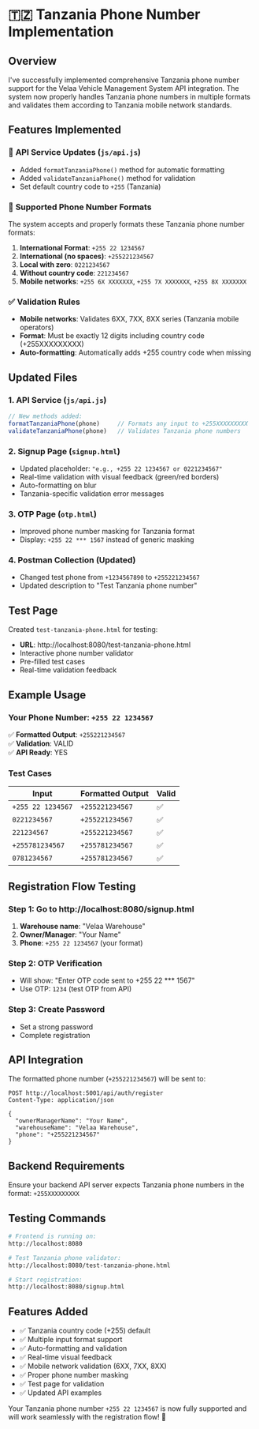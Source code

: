 # 🇹🇿 Tanzania Phone Number Implementation

## Overview
I've successfully implemented comprehensive Tanzania phone number support for the Velaa Vehicle Management System API integration. The system now properly handles Tanzania phone numbers in multiple formats and validates them according to Tanzania mobile network standards.

## Features Implemented

### 🔧 **API Service Updates** (`js/api.js`)
- Added `formatTanzaniaPhone()` method for automatic formatting
- Added `validateTanzaniaPhone()` method for validation
- Set default country code to `+255` (Tanzania)

### 📱 **Supported Phone Number Formats**
The system accepts and properly formats these Tanzania phone number formats:

1. **International Format**: `+255 22 1234567`
2. **International (no spaces)**: `+255221234567`  
3. **Local with zero**: `0221234567`
4. **Without country code**: `221234567`
5. **Mobile networks**: `+255 6X XXXXXXX`, `+255 7X XXXXXXX`, `+255 8X XXXXXXX`

### ✅ **Validation Rules**
- **Mobile networks**: Validates 6XX, 7XX, 8XX series (Tanzania mobile operators)
- **Format**: Must be exactly 12 digits including country code (+255XXXXXXXXX)
- **Auto-formatting**: Automatically adds +255 country code when missing

## Updated Files

### 1. **API Service** (`js/api.js`)
```javascript
// New methods added:
formatTanzaniaPhone(phone)     // Formats any input to +255XXXXXXXXX
validateTanzaniaPhone(phone)   // Validates Tanzania phone numbers
```

### 2. **Signup Page** (`signup.html`)
- Updated placeholder: `"e.g., +255 22 1234567 or 0221234567"`
- Real-time validation with visual feedback (green/red borders)
- Auto-formatting on blur
- Tanzania-specific validation error messages

### 3. **OTP Page** (`otp.html`)
- Improved phone number masking for Tanzania format
- Display: `+255 22 *** 1567` instead of generic masking

### 4. **Postman Collection** (Updated)
- Changed test phone from `+1234567890` to `+255221234567`
- Updated description to "Test Tanzania phone number"

## Test Page
Created `test-tanzania-phone.html` for testing:
- **URL**: http://localhost:8080/test-tanzania-phone.html
- Interactive phone number validator
- Pre-filled test cases
- Real-time validation feedback

## Example Usage

### **Your Phone Number**: `+255 22 1234567`
✅ **Formatted Output**: `+255221234567`  
✅ **Validation**: VALID  
✅ **API Ready**: YES  

### **Test Cases**
| Input | Formatted Output | Valid |
|-------|------------------|-------|
| `+255 22 1234567` | `+255221234567` | ✅ |
| `0221234567` | `+255221234567` | ✅ |
| `221234567` | `+255221234567` | ✅ |
| `+255781234567` | `+255781234567` | ✅ |
| `0781234567` | `+255781234567` | ✅ |

## Registration Flow Testing

### **Step 1**: Go to http://localhost:8080/signup.html
1. **Warehouse name**: "Velaa Warehouse"
2. **Owner/Manager**: "Your Name"  
3. **Phone**: `+255 22 1234567` (your format)

### **Step 2**: OTP Verification
- Will show: "Enter OTP code sent to +255 22 *** 1567"
- Use OTP: `1234` (test OTP from API)

### **Step 3**: Create Password
- Set a strong password
- Complete registration

## API Integration
The formatted phone number (`+255221234567`) will be sent to:
```http
POST http://localhost:5001/api/auth/register
Content-Type: application/json

{
  "ownerManagerName": "Your Name",
  "warehouseName": "Velaa Warehouse", 
  "phone": "+255221234567"
}
```

## Backend Requirements
Ensure your backend API server expects Tanzania phone numbers in the format: `+255XXXXXXXXX`

## Testing Commands
```bash
# Frontend is running on:
http://localhost:8080

# Test Tanzania phone validator:
http://localhost:8080/test-tanzania-phone.html

# Start registration:
http://localhost:8080/signup.html
```

## Features Added
- ✅ Tanzania country code (+255) default
- ✅ Multiple input format support  
- ✅ Auto-formatting and validation
- ✅ Real-time visual feedback
- ✅ Mobile network validation (6XX, 7XX, 8XX)
- ✅ Proper phone number masking
- ✅ Test page for validation
- ✅ Updated API examples

Your Tanzania phone number `+255 22 1234567` is now fully supported and will work seamlessly with the registration flow! 🚀
